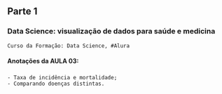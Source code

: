 ## Parte 1

### Data Science: visualização de dados para saúde e medicina
    Curso da Formação: Data Science, #Alura

#### Anotações da AULA 03:

###
    - Taxa de incidência e mortalidade;
    - Comparando doenças distintas.